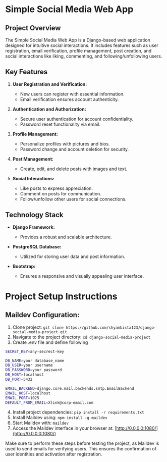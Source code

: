 # Simple Social Media Web App

## Project Overview

The Simple Social Media Web App is a Django-based web application designed for intuitive social interactions. It includes features such as user registration, email verification, profile management, post creation, and social interactions like liking, commenting, and following/unfollowing users.

## Key Features

1. **User Registration and Verification:**
   - New users can register with essential information.
   - Email verification ensures account authenticity.

2. **Authentication and Authorization:**
   - Secure user authentication for account confidentiality.
   - Password reset functionality via email.

3. **Profile Management:**
   - Personalize profiles with pictures and bios.
   - Password change and account deletion for security.

4. **Post Management:**
   - Create, edit, and delete posts with images and text.

5. **Social Interactions:**
   - Like posts to express appreciation.
   - Comment on posts for communication.
   - Follow/unfollow other users for social connections.

## Technology Stack

- **Django Framework:**
  - Provides a robust and scalable architecture.

- **PostgreSQL Database:**
  - Utilized for storing user data and post information.

- **Bootstrap:**
  - Ensures a responsive and visually appealing user interface.

# Project Setup Instructions

## Maildev Configuration:
1. Clone project: `git clone https://github.com/shyambista123/django-social-media-project.git`
2. Navigate to the project directory: `cd django-social-media-project`
3. Create .env file and define following
```bash
SECRET_KEY=any-secrect-key

DB_NAME=your database_name
DB_USER=your username
DB_PASSWORD=your password
DB_HOST=localhost
DB_PORT=5432

EMAIL_BACKEND=django.core.mail.backends.smtp.EmailBackend
EMAIL_HOST=localhost
EMAIL_PORT=1025
DEFAULT_FROM_EMAIL=Xlink@corp-email.com
```
4. Install project dependencies: `pip install -r requirements.txt`
5. Install Maildev using: `npm install -g maildev`
6. Start Maildev with: `maildev`
7. Access the Maildev interface in your browser at: [http://0.0.0.0:1080/](http://0.0.0.0:1080/)

Make sure to perform these steps before testing the project, as Maildev is used to send emails for verifying users. This ensures the confirmation of user identities and activation after registration.
